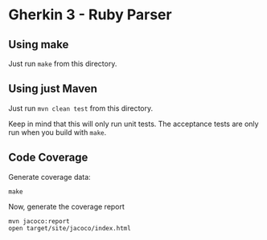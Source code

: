 # Gherkin 3 - Ruby Parser

## Using make

Just run `make` from this directory.

## Using just Maven

Just run `mvn clean test` from this directory.

Keep in mind that this will only run unit tests. The acceptance tests are only
run when you build with `make`.

## Code Coverage

Generate coverage data:

    make

Now, generate the coverage report

    mvn jacoco:report
    open target/site/jacoco/index.html
